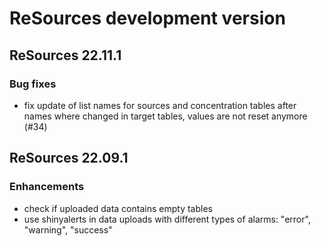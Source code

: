 # ReSources development version

## ReSources 22.11.1

### Bug fixes
- fix update of list names for sources and concentration tables after names where changed in target
tables, values are not reset anymore (#34)

## ReSources 22.09.1

### Enhancements
- check if uploaded data contains empty tables
- use shinyalerts in data uploads with different types of alarms: "error", "warning", "success"
